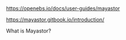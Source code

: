 <https://openebs.io/docs/user-guides/mayastor>

<https://mayastor.gitbook.io/introduction/>

What is Mayastor?
